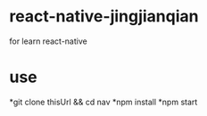 # react-native-jingjianqian
for learn react-native
# use
*git clone thisUrl && cd nav
*npm install 
*npm start

